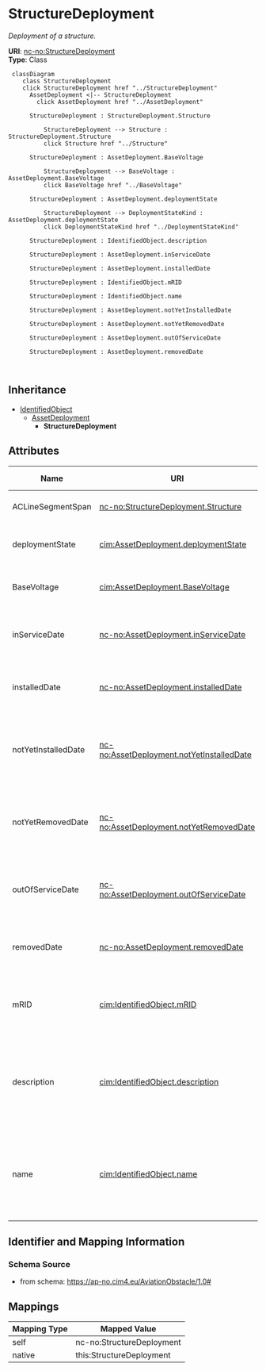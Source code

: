 # StructureDeployment


_Deployment of a structure._





**URI**: [nc-no:StructureDeployment](https://ap-no.cim4.eu/AviationObstacle/1.0#StructureDeployment)<br />
**Type**: Class




```mermaid
 classDiagram
    class StructureDeployment
    click StructureDeployment href "../StructureDeployment"
      AssetDeployment <|-- StructureDeployment
        click AssetDeployment href "../AssetDeployment"
      
      StructureDeployment : StructureDeployment.Structure
        
          StructureDeployment --> Structure : StructureDeployment.Structure
          click Structure href "../Structure"
        
      StructureDeployment : AssetDeployment.BaseVoltage
        
          StructureDeployment --> BaseVoltage : AssetDeployment.BaseVoltage
          click BaseVoltage href "../BaseVoltage"
        
      StructureDeployment : AssetDeployment.deploymentState
        
          StructureDeployment --> DeploymentStateKind : AssetDeployment.deploymentState
          click DeploymentStateKind href "../DeploymentStateKind"
        
      StructureDeployment : IdentifiedObject.description
        
      StructureDeployment : AssetDeployment.inServiceDate
        
      StructureDeployment : AssetDeployment.installedDate
        
      StructureDeployment : IdentifiedObject.mRID
        
      StructureDeployment : IdentifiedObject.name
        
      StructureDeployment : AssetDeployment.notYetInstalledDate
        
      StructureDeployment : AssetDeployment.notYetRemovedDate
        
      StructureDeployment : AssetDeployment.outOfServiceDate
        
      StructureDeployment : AssetDeployment.removedDate
        
      
```





## Inheritance
* [IdentifiedObject](IdentifiedObject.md)
    * [AssetDeployment](AssetDeployment.md)
        * **StructureDeployment**



## Attributes


| Name | URI | Cardinality and Range | Description | Inheritance |
| ---  | --- | --- | --- | --- |
| ACLineSegmentSpan | [nc-no:StructureDeployment.Structure](https://ap-no.cim4.eu/AviationObstacle/1.0#StructureDeployment.Structure) | 0..1 <br />  [Structure](Structure.md)  | The associated Structure | direct |
| deploymentState | [cim:AssetDeployment.deploymentState](http://iec.ch/TC57/CIM100#AssetDeployment.deploymentState) | 0..1 <br />  [DeploymentStateKind](DeploymentStateKind.md)  | Current deployment state of asset | [AssetDeployment](AssetDeployment.md) |
| BaseVoltage | [cim:AssetDeployment.BaseVoltage](http://iec.ch/TC57/CIM100#AssetDeployment.BaseVoltage) | 0..1 <br />  [BaseVoltage](BaseVoltage.md)  | The associated Base Voltage | [AssetDeployment](AssetDeployment.md) |
| inServiceDate | [nc-no:AssetDeployment.inServiceDate](https://ap-no.cim4.eu/AviationObstacle/1.0#AssetDeployment.inServiceDate) | 0..1 <br />  datetime  | Date and time asset was most recently put in service | [AssetDeployment](AssetDeployment.md) |
| installedDate | [nc-no:AssetDeployment.installedDate](https://ap-no.cim4.eu/AviationObstacle/1.0#AssetDeployment.installedDate) | 0..1 <br />  datetime  | Date and time asset was most recently installed | [AssetDeployment](AssetDeployment.md) |
| notYetInstalledDate | [nc-no:AssetDeployment.notYetInstalledDate](https://ap-no.cim4.eu/AviationObstacle/1.0#AssetDeployment.notYetInstalledDate) | 0..1 <br />  datetime  | Date and time of asset deployment transition to not yet installed | [AssetDeployment](AssetDeployment.md) |
| notYetRemovedDate | [nc-no:AssetDeployment.notYetRemovedDate](https://ap-no.cim4.eu/AviationObstacle/1.0#AssetDeployment.notYetRemovedDate) | 0..1 <br />  datetime  | Date and time of asset deployment transition to not yet removed | [AssetDeployment](AssetDeployment.md) |
| outOfServiceDate | [nc-no:AssetDeployment.outOfServiceDate](https://ap-no.cim4.eu/AviationObstacle/1.0#AssetDeployment.outOfServiceDate) | 0..1 <br />  datetime  | Date and time asset was most recently taken out of service | [AssetDeployment](AssetDeployment.md) |
| removedDate | [nc-no:AssetDeployment.removedDate](https://ap-no.cim4.eu/AviationObstacle/1.0#AssetDeployment.removedDate) | 0..1 <br />  datetime  | Date and time asset was most recently removed | [AssetDeployment](AssetDeployment.md) |
| mRID | [cim:IdentifiedObject.mRID](http://iec.ch/TC57/CIM100#IdentifiedObject.mRID) | 0..1 <br />  string  | Master resource identifier issued by a model authority | [IdentifiedObject](IdentifiedObject.md) |
| description | [cim:IdentifiedObject.description](http://iec.ch/TC57/CIM100#IdentifiedObject.description) | 0..1 <br />  string  | The description is a free human readable text describing or naming the object | [IdentifiedObject](IdentifiedObject.md) |
| name | [cim:IdentifiedObject.name](http://iec.ch/TC57/CIM100#IdentifiedObject.name) | 0..1 <br />  string  | The name is any free human readable and possibly non unique text naming the o... | [IdentifiedObject](IdentifiedObject.md) |









## Identifier and Mapping Information







### Schema Source


* from schema: https://ap-no.cim4.eu/AviationObstacle/1.0#





## Mappings

| Mapping Type | Mapped Value |
| ---  | ---  |
| self | nc-no:StructureDeployment |
| native | this:StructureDeployment |





